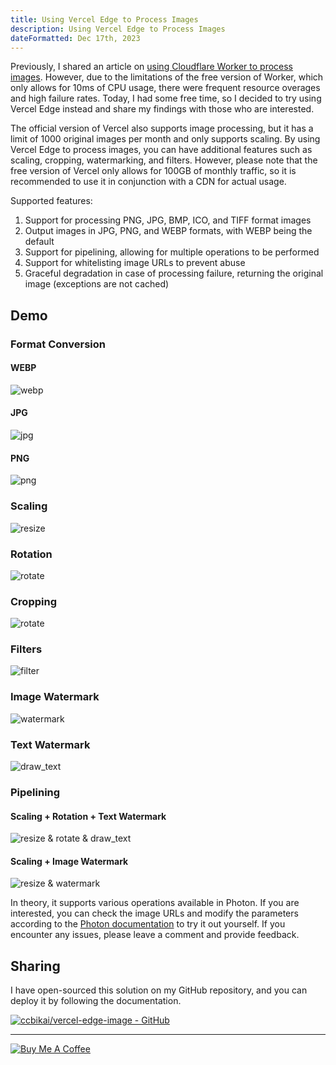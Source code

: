 ```yaml
---
title: Using Vercel Edge to Process Images
description: Using Vercel Edge to Process Images
dateFormatted: Dec 17th, 2023
---
```


Previously, I shared an article on [using Cloudflare Worker to process images](https://dev.to/ccbikai/shi-yong-cloudflare-worker-chu-li-tu-pian-38dl-temp-slug-7437591). However, due to the limitations of the free version of Worker, which only allows for 10ms of CPU usage, there were frequent resource overages and high failure rates. Today, I had some free time, so I decided to try using Vercel Edge instead and share my findings with those who are interested.

The official version of Vercel also supports image processing, but it has a limit of 1000 original images per month and only supports scaling. By using Vercel Edge to process images, you can have additional features such as scaling, cropping, watermarking, and filters. However, please note that the free version of Vercel only allows for 100GB of monthly traffic, so it is recommended to use it in conjunction with a CDN for actual usage.

Supported features:

1. Support for processing PNG, JPG, BMP, ICO, and TIFF format images
2. Output images in JPG, PNG, and WEBP formats, with WEBP being the default
3. Support for pipelining, allowing for multiple operations to be performed
4. Support for whitelisting image URLs to prevent abuse
5. Graceful degradation in case of processing failure, returning the original image (exceptions are not cached)

## Demo

### Format Conversion

#### WEBP

![webp](https://edge-image.miantiao.me/?url=https%3A%2F%2Fstatic.miantiao.me%2Fshare%2FMTyerw%2Fbanner-2048.jpeg&format=webp)

#### JPG

![jpg](https://edge-image.miantiao.me/?url=https%3A%2F%2Fstatic.miantiao.me%2Fshare%2FMTyerw%2Fbanner-2048.jpeg&format=jpg)

#### PNG

![png](https://edge-image.miantiao.me/?url=https%3A%2F%2Fstatic.miantiao.me%2Fshare%2FMTyerw%2Fbanner-2048.jpeg&format=png)

### Scaling

![resize](https://edge-image.miantiao.me/?url=https%3A%2F%2Fstatic.miantiao.me%2Fshare%2FMTyerw%2Fbanner-2048.jpeg&action=resize!830,400,2)

### Rotation

![rotate](https://edge-image.miantiao.me/?url=https%3A%2F%2Fstatic.miantiao.me%2Fshare%2FMTyerw%2Fbanner-2048.jpeg&action=rotate!90)

### Cropping

![rotate](https://edge-image.miantiao.me/?url=https%3A%2F%2Fstatic.miantiao.me%2Fshare%2FMTyerw%2Fbanner-2048.jpeg&action=crop!0,0,1000,1000)

### Filters

![filter](https://edge-image.miantiao.me/?url=https%3A%2F%2Fstatic.miantiao.me%2Fshare%2FMTyerw%2Fbanner-2048.jpeg&action=filter%21obsidian)

### Image Watermark

![watermark](https://edge-image.miantiao.me/?url=https%3A%2F%2Fstatic.miantiao.me%2Fshare%2FMTyerw%2Fbanner-2048.jpeg&action=watermark!https%3A%2F%2Fstatic.miantiao.me%2Fshare%2F6qIq4w%2FFhSUzU.png,20,20)

### Text Watermark

![draw_text](https://edge-image.miantiao.me/?url=https%3A%2F%2Fstatic.miantiao.me%2Fshare%2FMTyerw%2Fbanner-2048.jpeg&action=draw_text!miantiao.me,20,20)

### Pipelining

#### Scaling + Rotation + Text Watermark

![resize & rotate & draw_text](https://edge-image.miantiao.me/?url=https%3A%2F%2Fstatic.miantiao.me%2Fshare%2FMTyerw%2Fbanner-2048.jpeg&action=resize!830,400,2%7Crotate!180%7Cdraw_text!miantiao.me,10,10)

#### Scaling + Image Watermark

![resize & watermark](https://edge-image.miantiao.me/?url=https%3A%2F%2Fstatic.miantiao.me%2Fshare%2FMTyerw%2Fbanner-2048.jpeg&action=resize!830,400,2%7Cwatermark!https%3A%2F%2Fstatic.miantiao.me%2Fshare%2F6qIq4w%2FFhSUzU.png,10,10)

In theory, it supports various operations available in Photon. If you are interested, you can check the image URLs and modify the parameters according to the [Photon documentation](https://docs.rs/photon-rs/latest/photon_rs/) to try it out yourself. If you encounter any issues, please leave a comment and provide feedback.

## Sharing

I have open-sourced this solution on my GitHub repository, and you can deploy it by following the documentation.

[![ccbikai/vercel-edge-image - GitHub](https://github.html.zone/ccbikai/vercel-edge-image)](https://github.com/ccbikai/vercel-edge-image)

* * *

[![Buy Me A Coffee](https://static.miantiao.me/share/0WmsVP/CcmGr8.png)](https://www.buymeacoffee.com/miantiao)
